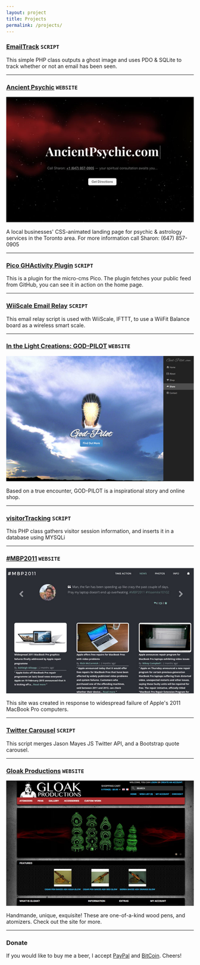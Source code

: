 ```yaml
---
layout: project
title: Projects
permalink: /projects/
---
```


### [EmailTrack](https://github.com/theshka/EmailTrack) `SCRIPT`

This simple PHP class outputs a ghost image and uses PDO & SQLite to track whether or not an email has been seen.

---

### [Ancient Psychic](http://ancientpsychic.com) `WEBSITE`

![Ancient Psychic](/assets/img/ancientpsychic.jpg)

A local businesses' CSS-animated landing page for psychic & astrology services in the Toronto area. For more information call Sharon: (647) 857-0905

---

### [Pico GHActivity Plugin](https://github.com/theshka/pico_githubactivity) `SCRIPT`

This is a plugin for the micro-cms Pico. The plugin fetches your public feed from GitHub, you can see it in action on the home page.

---

### [WiiScale Email Relay](https://github.com/theshka/WiiScale-EmailRelay) `SCRIPT`

This email relay script is used with WiiScale, IFTTT, to use a WiiFit Balance board as a wireless smart scale.

---

### [In the Light Creations: GOD-PILOT](https://god-pilot.com/) `WEBSITE`

![GOD-PILOT](/assets/img/godpilot.jpg)

Based on a true encounter, GOD-PILOT is a inspirational story and online shop.

---

### [visitorTracking](http://github.com/theshka/visitorTracking) `SCRIPT`

This PHP class gathers visitor session information, and inserts it in a database using MYSQLi

---

### [#MBP2011](http://mbp2011.org/) `WEBSITE`

![#MBP2011](/assets/img/mbp2011.jpg)

This site was created in response to widespread failure of Apple's 2011 MacBook Pro computers.

---

### [Twitter Carousel](https://gist.github.com/theshka/177d1d887618db6dafd7) `SCRIPT`

This script merges Jason Mayes JS Twitter API, and a Bootstrap quote carousel.

---

### [Gloak Productions](https://gloakproductions.ca/) `WEBSITE`

![Gloak Productions](/assets/img/gloakproductions.jpg)

Handmande, unique, exquisite! These are one-of-a-kind wood pens, and atomizers. Check out the site for more.

---

### Donate
If you would like to buy me a beer, I accept [PayPal](https://www.paypal.com/cgi-bin/webscr?cmd=_donations&business=ZWXF3NN46VCEE&lc=CA&item_name=HESHKA%2eCOM&item_number=PROJECTS&currency_code=CAD&bn=PP%2dDonationsBF%3abtn_donateCC_LG%2egif%3aNonHosted) and [BitCoin](https://www.coinbase.com/theshka). Cheers!
